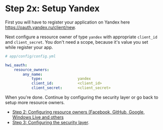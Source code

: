 Step 2x: Setup Yandex
========================
First you will have to register your application on Yandex here https://oauth.yandex.ru/client/new.

Next configure a resource owner of type `yandex` with appropriate
`client_id` and `client_secret`. You don't need a scope, because it's value you set while register your app.

``` yaml
# app/config/config.yml

hwi_oauth:
    resource_owners:
        any_name:
            type:                yandex
            client_id:           <client_id>
            client_secret:       <client_secret>
```

When you're done. Continue by configuring the security layer or go back to
setup more resource owners.

- [Step 2: Configuring resource owners (Facebook, GitHub, Google, Windows Live and others](2-configuring_resource_owners.md)
- [Step 3: Configuring the security layer](3-configuring_the_security_layer.md).

